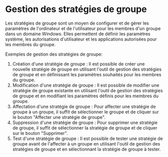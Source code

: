 # Gestion des stratégies de groupe

Les stratégies de groupe sont un moyen de configurer et de gérer les paramètres de l'ordinateur et de l'utilisateur pour les membres d'un groupe dans un domaine Windows. Elles permettent de définir les paramètres système, les autorisations d'utilisateur et les applications autorisées pour les membres du groupe.

Exemples de gestion des stratégies de groupe:

1. Création d'une stratégie de groupe : Il est possible de créer une nouvelle stratégie de groupe en utilisant l'outil de gestion des stratégies de groupe et en définissant les paramètres souhaités pour les membres du groupe.
2. Modification d'une stratégie de groupe : Il est possible de modifier une stratégie de groupe existante en utilisant l'outil de gestion des stratégies de groupe et en modifiant les paramètres définis pour les membres du groupe.
3. Affectation d'une stratégie de groupe : Pour affecter une stratégie de groupe à un groupe, il suffit de sélectionner le groupe et de cliquer sur le bouton "Affecter une stratégie de groupe".
4. Suppression d'une stratégie de groupe : Pour supprimer une stratégie de groupe, il suffit de sélectionner la stratégie de groupe et de cliquer sur le bouton "Supprimer".
5. Test d'une stratégie de groupe : Il est possible de tester une stratégie de groupe avant de l'affecter à un groupe en utilisant l'outil de gestion des stratégies de groupe et en sélectionnant la stratégie de groupe à tester.
